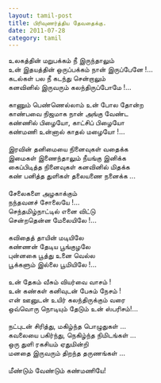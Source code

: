 ```yaml
---
layout: tamil-post
title: பிரிவுணர்த்திய தேவதைக்கு.
date: 2011-07-28
category: tamil
---
```


உலகத்தின் மறுபக்கம் நீ இருந்தாலும்<br />
உன் இதயத்தின் ஒருப்பக்கம் நான் இருப்பேனே !...<br />
கடல்கள் பல நீ கடந்து சென்றாலும்<br />
கனவினில் இருவரும் கலந்திருப்போமே !...<br />
<br />
காணும் பெண்ணெல்லாம் உன் போல தோன்ற<br />
காண்பவை நிஜமாக நான் அங்கு வேண்ட<br />
கண்ணில் பிழையோ, காட்சிப் பிழையோ<br />
கண்மணி உன்னால் காதல் மழையோ !...<br />
<br />
இரவின் தனிமையை நினைவுகள் வதைக்க<br />
இமைகள் இணைந்தாலும் நீயங்கு இனிக்க<br />
கைப்பிடித்த நினைவுகள் கனவினில் மிதக்க<br />
கண் பனித்த துளிகள் தலையணை நனைக்க ...<br />
<br />
சேலைகளை அழகாக்கும்<br />
நந்தவனச் சோலையே !...<br />
செந்தமிழ்நாட்டில் எனை விட்டு<br />
சென்றதென்ன மேலையிலே !...<br />
<br />
கவிதைத்  தாயின் மடியிலே<br />
கண்ணன் தேடிய பூங்குழலே<br />
புன்னகை பூத்து உனை வெல்ல<br />
பூக்களும் இல்லை பூமியிலே !...<br />
<br />
உன் தேகம் வீசும் வியர்வை வாசம் !<br />
உன் கண்கள் கனிவுடன் பேசும் நேசம் !<br />
என் ஊனுடன் உயிர் கலந்திருக்கும் வரை <br />
ஒவ்வொரு நொடியும் தேடும் உன் ஸ்பரிசம்!...<br />
<br />
நட்புடன் சிரித்து, மகிழ்ந்த பொழுதுகள் ...<br />
கவலையை பகிர்ந்து, நெகிழ்ந்த நிமிடங்கள் ...<br />
ஒரு துளி ரகசியம் ஏதுமின்றி<br />
மனதை இருவரும் திறந்த தருணங்கள் ...<br />
<br />
மீண்டும் வேண்டும் கண்மணியே!<br />
<br />